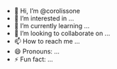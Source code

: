 - 👋 Hi, I’m @corolissone
- 👀 I’m interested in ...
- 🌱 I’m currently learning ...
- 💞️ I’m looking to collaborate on ...
- 📫 How to reach me ...
- 😄 Pronouns: ...
- ⚡ Fun fact: ...

<!---
corolissone/corolissone is a ✨ special ✨ repository because its `README.md` (this file) appears on your GitHub profile.
You can click the Preview link to take a look at your changes.
--->
